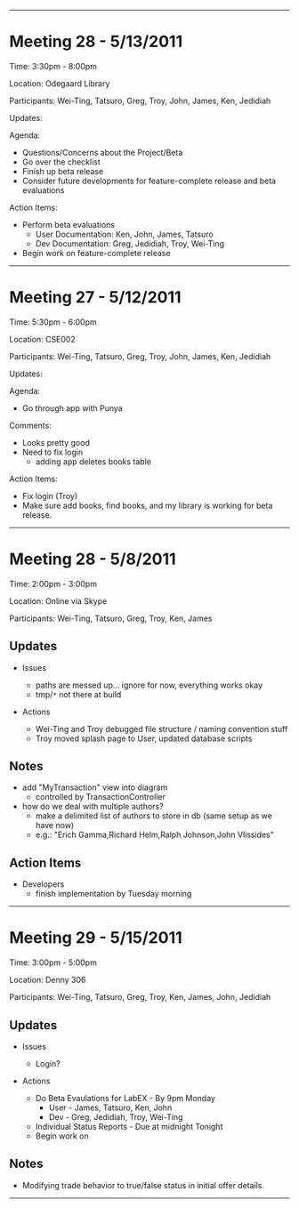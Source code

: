 

---

# Meeting 28 - 5/13/2011 #

Time: 3:30pm - 8:00pm

Location: Odegaard Library

Participants: Wei-Ting, Tatsuro, Greg, Troy, John, James, Ken, Jedidiah

Updates:

Agenda:
  * Questions/Concerns about the Project/Beta
  * Go over the checklist
  * Finish up beta release
  * Consider future developments for feature-complete release and beta evaluations

Action Items:
  * Perform beta evaluations
    * User Documentation: Ken, John, James, Tatsuro
    * Dev Documentation: Greg, Jedidiah, Troy, Wei-Ting
  * Begin work on feature-complete release


---

# Meeting 27 - 5/12/2011 #

Time: 5:30pm - 6:00pm

Location: CSE002

Participants: Wei-Ting, Tatsuro, Greg, Troy, John, James, Ken, Jedidiah

Updates:

Agenda:
  * Go through app with Punya

Comments:
  * Looks pretty good
  * Need to fix login
    * adding app deletes books table

Action Items:
  * Fix login (Troy)
  * Make sure add books, find books, and my library is working for beta release.


---

# Meeting 28 - 5/8/2011 #

Time: 2:00pm - 3:00pm

Location: Online via Skype

Participants: Wei-Ting, Tatsuro, Greg, Troy, Ken, James

## Updates ##

  * Issues
    * paths are messed up... ignore for now, everything works okay
    * tmp/`*` not there at build

  * Actions
    * Wei-Ting and Troy debugged file structure / naming convention stuff
    * Troy moved splash page to User, updated database scripts

## Notes ##

  * add "MyTransaction" view into diagram
    * controlled by TransactionController
  * how do we deal with multiple authors?
    * make a delimited list of authors to store in db (same setup as we have now)
    * e.g.: "Erich Gamma,Richard Helm,Ralph Johnson,John Vlissides"

## Action Items ##

  * Developers
    * finish implementation by Tuesday morning

---


# Meeting 29 - 5/15/2011 #

Time: 3:00pm - 5:00pm

Location: Denny 306

Participants: Wei-Ting, Tatsuro, Greg, Troy, Ken, James, John, Jedidiah

## Updates ##

  * Issues
    * Login?

  * Actions
    * Do Beta Evaulations for LabEX - By 9pm Monday
      * User - James, Tatsuro, Ken, John
      * Dev - Greg, Jedidiah, Troy, Wei-Ting
    * Individual Status Reports - Due at midnight Tonight
    * Begin work on

## Notes ##

  * Modifying trade behavior to true/false status in initial offer details.


---
